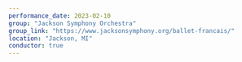 ```yaml
---
performance_date: 2023-02-10
group: "Jackson Symphony Orchestra"
group_link: "https://www.jacksonsymphony.org/ballet-francais/"
location: "Jackson, MI"
conductor: true
---
```

